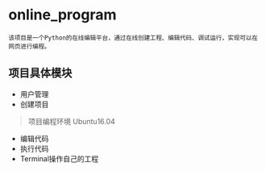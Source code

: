 # online_program
```text
该项目是一个Python的在线编辑平台，通过在线创建工程、编辑代码、调试运行，实现可以在网页进行编程。
```
## 项目具体模块

* 用户管理
* 创建项目
> 项目编程环境 Ubuntu16.04
* 编辑代码
* 执行代码
* Terminal操作自己的工程

